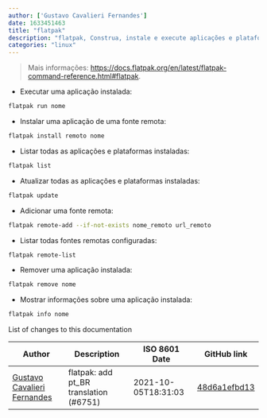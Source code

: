 ```yaml
---
author: ['Gustavo Cavalieri Fernandes']
date: 1633451463
title: "flatpak"
description: "flatpak, Construa, instale e execute aplicações e plataformas flatpak."
categories: "linux"
---
```

> Mais informações: <https://docs.flatpak.org/en/latest/flatpak-command-reference.html#flatpak>.

- Executar uma aplicação instalada:

```bash
flatpak run nome
```

- Instalar uma aplicação de uma fonte remota:

```bash
flatpak install remoto nome
```

- Listar todas as aplicações e plataformas instaladas:

```bash
flatpak list
```

- Atualizar todas as aplicações e plataformas instaladas:

```bash
flatpak update
```

- Adicionar uma fonte remota:

```bash
flatpak remote-add --if-not-exists nome_remoto url_remoto
```

- Listar todas fontes remotas configuradas:

```bash
flatpak remote-list
```

- Remover uma aplicação instalada:

```bash
flatpak remove nome
```

- Mostrar informações sobre uma aplicação instalada:

```bash
flatpak info nome
```
List of changes to this documentation


Author | Description | ISO 8601 Date | GitHub link
------|-----|-----|-----
[Gustavo Cavalieri Fernandes](mailto:gugacavalieri@gmail.com) | flatpak: add pt_BR translation (#6751) | 2021-10-05T18:31:03 | [48d6a1efbd13](https://github.com/tldr-pages/tldr/commit/48d6a1efbd134f488aa62b7c39b0221a8d538c20)


